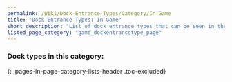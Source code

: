 ```yaml
---
permalink: /Wiki/Dock-Entrance-Types/Category/In-Game
title: "Dock Entrance Types: In-Game"
short_description: "List of dock entrance types that can be seen in the game"
listed_page_category: "game_dockentrancetype_page"
---
```


### Dock types in this category:
{: .pages-in-page-category-lists-header .toc-excluded}